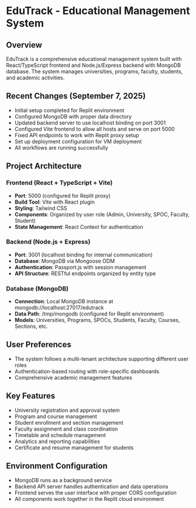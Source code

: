 # EduTrack - Educational Management System

## Overview
EduTrack is a comprehensive educational management system built with React/TypeScript frontend and Node.js/Express backend with MongoDB database. The system manages universities, programs, faculty, students, and academic activities.

## Recent Changes (September 7, 2025)
- Initial setup completed for Replit environment
- Configured MongoDB with proper data directory
- Updated backend server to use localhost binding on port 3001
- Configured Vite frontend to allow all hosts and serve on port 5000
- Fixed API endpoints to work with Replit proxy setup
- Set up deployment configuration for VM deployment
- All workflows are running successfully

## Project Architecture

### Frontend (React + TypeScript + Vite)
- **Port**: 5000 (configured for Replit proxy)
- **Build Tool**: Vite with React plugin
- **Styling**: Tailwind CSS
- **Components**: Organized by user role (Admin, University, SPOC, Faculty, Student)
- **State Management**: React Context for authentication

### Backend (Node.js + Express)
- **Port**: 3001 (localhost binding for internal communication)
- **Database**: MongoDB via Mongoose ODM
- **Authentication**: Passport.js with session management
- **API Structure**: RESTful endpoints organized by entity type

### Database (MongoDB)
- **Connection**: Local MongoDB instance at mongodb://localhost:27017/edutrack
- **Data Path**: /tmp/mongodb (configured for Replit environment)
- **Models**: Universities, Programs, SPOCs, Students, Faculty, Courses, Sections, etc.

## User Preferences
- The system follows a multi-tenant architecture supporting different user roles
- Authentication-based routing with role-specific dashboards
- Comprehensive academic management features

## Key Features
- University registration and approval system
- Program and course management
- Student enrollment and section management
- Faculty assignment and class coordination
- Timetable and schedule management
- Analytics and reporting capabilities
- Certificate and resume management for students

## Environment Configuration
- MongoDB runs as a background service
- Backend API server handles authentication and data operations
- Frontend serves the user interface with proper CORS configuration
- All components work together in the Replit cloud environment
